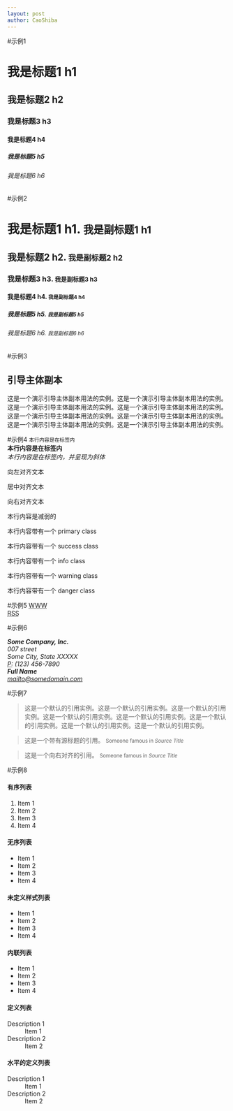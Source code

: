```yaml
---
layout: post
author: CaoShiba
---
```

#示例1
<h1>我是标题1 h1</h1>
<h2>我是标题2 h2</h2>
<h3>我是标题3 h3</h3>
<h4>我是标题4 h4</h4>
<h5>我是标题5 h5</h5>
<h6>我是标题6 h6</h6>

#示例2
<h1>我是标题1 h1. <small>我是副标题1 h1</small></h1>
<h2>我是标题2 h2. <small>我是副标题2 h2</small></h2>
<h3>我是标题3 h3. <small>我是副标题3 h3</small></h3>
<h4>我是标题4 h4. <small>我是副标题4 h4</small></h4>
<h5>我是标题5 h5. <small>我是副标题5 h5</small></h5>
<h6>我是标题6 h6. <small>我是副标题6 h6</small></h6>

#示例3
<h2>引导主体副本</h2>
<p class="lead">这是一个演示引导主体副本用法的实例。这是一个演示引导主体副本用法的实例。这是一个演示引导主体副本用法的实例。这是一个演示引导主体副本用法的实例。这是一个演示引导主体副本用法的实例。这是一个演示引导主体副本用法的实例。这是一个演示引导主体副本用法的实例。这是一个演示引导主体副本用法的实例。</p>

#示例4
<small>本行内容是在标签内</small><br>
<strong>本行内容是在标签内</strong><br>
<em>本行内容是在标签内，并呈现为斜体</em><br>
<p class="text-left">向左对齐文本</p>
<p class="text-center">居中对齐文本</p>
<p class="text-right">向右对齐文本</p>
<p class="text-muted">本行内容是减弱的</p>
<p class="text-primary">本行内容带有一个 primary class</p>
<p class="text-success">本行内容带有一个 success class</p>
<p class="text-info">本行内容带有一个 info class</p>
<p class="text-warning">本行内容带有一个 warning class</p>
<p class="text-danger">本行内容带有一个 danger class</p>

#示例5
<abbr title="World Wide Web">WWW</abbr><br>
<abbr title="Real Simple Syndication" class="initialism">RSS</abbr>

#示例6
<address>
  <strong>Some Company, Inc.</strong><br>
  007 street<br>
  Some City, State XXXXX<br>
  <abbr title="Phone">P:</abbr> (123) 456-7890
</address>
<address>
  <strong>Full Name</strong><br>
  <a href="mailto:#">mailto@somedomain.com</a>
</address>

#示例7
<blockquote>
  <p>
  这是一个默认的引用实例。这是一个默认的引用实例。这是一个默认的引用实例。这是一个默认的引用实例。这是一个默认的引用实例。这是一个默认的引用实例。这是一个默认的引用实例。这是一个默认的引用实例。
  </p>
</blockquote>
<blockquote>
  这是一个带有源标题的引用。
  <small>Someone famous in <cite title="Source Title">Source Title</cite></small>
</blockquote>
<blockquote class="pull-right">
  这是一个向右对齐的引用。
  <small>Someone famous in <cite title="Source Title">Source Title</cite></small>
</blockquote>

#示例8
<h4>有序列表</h4>
<ol>
  <li>Item 1</li>
  <li>Item 2</li>
  <li>Item 3</li>
  <li>Item 4</li>
</ol>
<h4>无序列表</h4>
<ul>
  <li>Item 1</li>
  <li>Item 2</li>
  <li>Item 3</li>
  <li>Item 4</li>
</ul>
<h4>未定义样式列表</h4>
<ul class="list-unstyled">
  <li>Item 1</li>
  <li>Item 2</li>
  <li>Item 3</li>
  <li>Item 4</li>
</ul>
<h4>内联列表</h4>
<ul class="list-inline">
  <li>Item 1</li>
  <li>Item 2</li>
  <li>Item 3</li>
  <li>Item 4</li>
</ul>
<h4>定义列表</h4>
<dl>
  <dt>Description 1</dt>
  <dd>Item 1</dd>
  <dt>Description 2</dt>
  <dd>Item 2</dd>
</dl>
<h4>水平的定义列表</h4>
<dl class="dl-horizontal">
  <dt>Description 1</dt>
  <dd>Item 1</dd>
  <dt>Description 2</dt>
  <dd>Item 2</dd>
</dl>